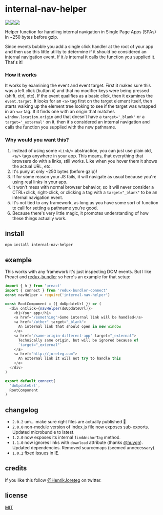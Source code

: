 # internal-nav-helper

![](https://img.shields.io/npm/dm/internal-nav-helper.svg)![](https://img.shields.io/npm/v/internal-nav-helper.svg)![](https://img.shields.io/npm/l/internal-nav-helper.svg)

Helper function for handling internal navigation in Single Page Apps (SPAs) in ~250 bytes before gzip.

Since events bubble you add a single click handler at the root of your app and then use this little utility to determine if it should be considered an internal navigation event. If it _is_ internal it calls the function you supplied it. That's it!

### How it works

It works by examining the event and event target. First it makes sure this was a left click (button `0`) and that no modifier keys were being pressed (shift, ctrl, etc). If the event qualifies as a basic click, then it examines the `event.target`. It looks for an `<a>` tag first on the target element itself, then starts walking up the element tree looking to see if the target was wrapped in an `<a>` tag. If it finds one with an origin that matches `window.location.origin` and that doesn't have a `target='_blank'` or a `target='_external'` on it, then it's considered an internal navigation and calls the function you supplied with the new pathname.

### Why would you want this?

1. Instead of using some `<Link/>` abstraction, you can just use plain old, `<a/>` tags anywhere in your app. This means, that everything that browsers do with a links, still works. Like when you hover them it shows the actual URL, etc.
2. It's puny at only ~250 bytes (before gzip)!
3. If for some reason your JS fails, it will navigate as usual because you're using real links in your app.
4. It won't mess with normal browser behavior, so it will never consider a CTRL+click, right-click, or clicking a tag with a `target="_blank"` to be an internal navigation event.
5. It's not tied to any framework, as long as you have some sort of function to call for setting a pathname you're good.
6. Because there's very little magic, it promotes understanding of how these things actually work.

## install

```
npm install internal-nav-helper
```

## example

This works with any framework it's just inspecting DOM events. But I like Preact and [redux-bundler](https://github.com/henrikjoreteg/redux-bundler) so here's an example for that setup:

```js
import { h } from 'preact'
import { connect } from 'redux-bundler-connect'
const navHelper = require('internal-nav-helper')

const RootComponent = ({ doUpdateUrl }) => (
  <div onClick={navHelper(doUpdateUrl)}>
    <h1>Your app</h1>
    <a href="/something">Some internal link will be handled</a>
    <a href="/other" target="_blank">
      An internal link that should open in new window
    </a>
    <a href="/same-origin-different-app" target="_external">
      Technically same origin, but will be ignored because of
      `target="_external"`
    </a>
    <a href="http://joreteg.com">
      An external link it will not try to handle this
    </a>
  </div>
)

export default connect(
  'doUpdateUrl',
  RootComponent
)
```

## changelog

- `2.0.2` um... make sure right files are actually published :facepalm:
- `2.0.0` non-module version of index.js file now exposes sub-exports. Updated microbundle to latest.
- `1.2.0` now exposes its internal `findAnchorTag` method.
- `1.1.0` now ignores links with `download` attribute (thanks [@huygn](https://github.com/huygn)). Updated dependencies. Removed sourcemaps (seemed unnecessary).
- `1.0.2` fixed issues in IE.

## credits

If you like this follow [@HenrikJoreteg](http://twitter.com/henrikjoreteg) on twitter.

## license

[MIT](http://mit.joreteg.com/)
